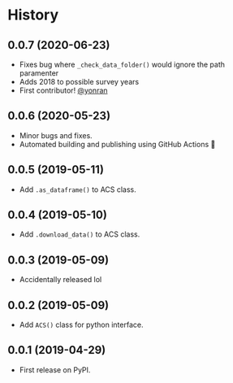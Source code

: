 History
=======

0.0.7 (2020-06-23)
-----------------
- Fixes bug where `_check_data_folder()` would ignore the path paramenter
- Adds 2018 to possible survey years
- First contributor! [@yonran](https://github.com/yonran)

0.0.6 (2020-05-23)
------------------
- Minor bugs and fixes. 
- Automated building and publishing using GitHub Actions :rocket:

0.0.5 (2019-05-11)
------------------
- Add `.as_dataframe()` to ACS class. 

0.0.4 (2019-05-10)
------------------
- Add `.download_data()` to ACS class. 

0.0.3 (2019-05-09)
------------------
- Accidentally released lol

0.0.2 (2019-05-09)
------------------
- Add `ACS()` class for python interface.

0.0.1 (2019-04-29)
------------------

-   First release on PyPI.
